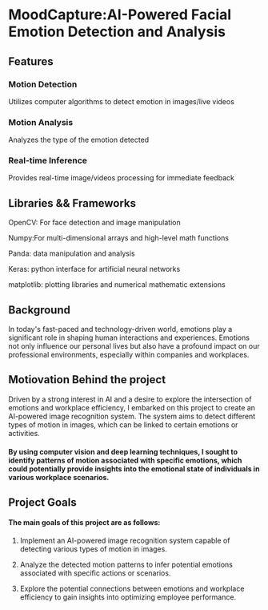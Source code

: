 # MoodCapture:AI-Powered Facial Emotion Detection and Analysis

## Features
### Motion Detection
Utilizes computer algorithms to detect emotion in images/live videos
### Motion Analysis
Analyzes the type of the emotion detected
### Real-time Inference
Provides real-time image/videos processing for immediate feedback
## Libraries && Frameworks
OpenCV: For face detection and image manipulation 

Numpy:For multi-dimensional arrays and high-level math functions

Panda: data manipulation and analysis

Keras: python interface for artificial neural networks

matplotlib: plotting libraries and numerical mathematic extensions

## Background

In today's fast-paced and technology-driven world, emotions play a significant role in shaping human interactions and experiences. Emotions not only influence our personal lives but also have a profound impact on our professional environments, especially within companies and workplaces. 

## Motiovation Behind the project

Driven by a strong interest in AI and a desire to explore the intersection of emotions and workplace efficiency, I embarked on this project to create an AI-powered image recognition system. The system aims to detect different types of motion in images, which can be linked to certain emotions or activities. 

#### By using computer vision and deep learning techniques, I sought to identify patterns of motion associated with specific emotions, which could potentially provide insights into the emotional state of individuals in various workplace scenarios.

## Project Goals

#### The main goals of this project are as follows:

1. Implement an AI-powered image recognition system capable of detecting various types of motion in images.
  
2. Analyze the detected motion patterns to infer potential emotions associated with specific actions or scenarios.

3. Explore the potential connections between emotions and workplace efficiency to gain insights into optimizing employee performance.






